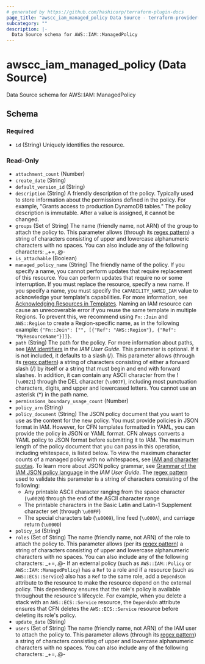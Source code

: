```yaml
---
# generated by https://github.com/hashicorp/terraform-plugin-docs
page_title: "awscc_iam_managed_policy Data Source - terraform-provider-awscc"
subcategory: ""
description: |-
  Data Source schema for AWS::IAM::ManagedPolicy
---
```


# awscc_iam_managed_policy (Data Source)

Data Source schema for AWS::IAM::ManagedPolicy



<!-- schema generated by tfplugindocs -->
## Schema

### Required

- `id` (String) Uniquely identifies the resource.

### Read-Only

- `attachment_count` (Number)
- `create_date` (String)
- `default_version_id` (String)
- `description` (String) A friendly description of the policy.
 Typically used to store information about the permissions defined in the policy. For example, "Grants access to production DynamoDB tables."
 The policy description is immutable. After a value is assigned, it cannot be changed.
- `groups` (Set of String) The name (friendly name, not ARN) of the group to attach the policy to.
 This parameter allows (through its [regex pattern](https://docs.aws.amazon.com/http://wikipedia.org/wiki/regex)) a string of characters consisting of upper and lowercase alphanumeric characters with no spaces. You can also include any of the following characters: _+=,.@-
- `is_attachable` (Boolean)
- `managed_policy_name` (String) The friendly name of the policy.
  If you specify a name, you cannot perform updates that require replacement of this resource. You can perform updates that require no or some interruption. If you must replace the resource, specify a new name.
  If you specify a name, you must specify the ``CAPABILITY_NAMED_IAM`` value to acknowledge your template's capabilities. For more information, see [Acknowledging Resources in Templates](https://docs.aws.amazon.com/AWSCloudFormation/latest/UserGuide/using-iam-template.html#using-iam-capabilities).
  Naming an IAM resource can cause an unrecoverable error if you reuse the same template in multiple Regions. To prevent this, we recommend using ``Fn::Join`` and ``AWS::Region`` to create a Region-specific name, as in the following example: ``{"Fn::Join": ["", [{"Ref": "AWS::Region"}, {"Ref": "MyResourceName"}]]}``.
- `path` (String) The path for the policy.
 For more information about paths, see [IAM identifiers](https://docs.aws.amazon.com/IAM/latest/UserGuide/Using_Identifiers.html) in the *IAM User Guide*.
 This parameter is optional. If it is not included, it defaults to a slash (/).
 This parameter allows (through its [regex pattern](https://docs.aws.amazon.com/http://wikipedia.org/wiki/regex)) a string of characters consisting of either a forward slash (/) by itself or a string that must begin and end with forward slashes. In addition, it can contain any ASCII character from the ! (``\u0021``) through the DEL character (``\u007F``), including most punctuation characters, digits, and upper and lowercased letters.
  You cannot use an asterisk (*) in the path name.
- `permissions_boundary_usage_count` (Number)
- `policy_arn` (String)
- `policy_document` (String) The JSON policy document that you want to use as the content for the new policy.
 You must provide policies in JSON format in IAM. However, for CFN templates formatted in YAML, you can provide the policy in JSON or YAML format. CFN always converts a YAML policy to JSON format before submitting it to IAM.
 The maximum length of the policy document that you can pass in this operation, including whitespace, is listed below. To view the maximum character counts of a managed policy with no whitespaces, see [IAM and character quotas](https://docs.aws.amazon.com/IAM/latest/UserGuide/reference_iam-quotas.html#reference_iam-quotas-entity-length).
 To learn more about JSON policy grammar, see [Grammar of the IAM JSON policy language](https://docs.aws.amazon.com/IAM/latest/UserGuide/reference_policies_grammar.html) in the *IAM User Guide*. 
 The [regex pattern](https://docs.aws.amazon.com/http://wikipedia.org/wiki/regex) used to validate this parameter is a string of characters consisting of the following:
  +  Any printable ASCII character ranging from the space character (``\u0020``) through the end of the ASCII character range
  +  The printable characters in the Basic Latin and Latin-1 Supplement character set (through ``\u00FF``)
  +  The special characters tab (``\u0009``), line feed (``\u000A``), and carriage return (``\u000D``)
- `policy_id` (String)
- `roles` (Set of String) The name (friendly name, not ARN) of the role to attach the policy to.
 This parameter allows (per its [regex pattern](https://docs.aws.amazon.com/http://wikipedia.org/wiki/regex)) a string of characters consisting of upper and lowercase alphanumeric characters with no spaces. You can also include any of the following characters: _+=,.@-
  If an external policy (such as ``AWS::IAM::Policy`` or ``AWS::IAM::ManagedPolicy``) has a ``Ref`` to a role and if a resource (such as ``AWS::ECS::Service``) also has a ``Ref`` to the same role, add a ``DependsOn`` attribute to the resource to make the resource depend on the external policy. This dependency ensures that the role's policy is available throughout the resource's lifecycle. For example, when you delete a stack with an ``AWS::ECS::Service`` resource, the ``DependsOn`` attribute ensures that CFN deletes the ``AWS::ECS::Service`` resource before deleting its role's policy.
- `update_date` (String)
- `users` (Set of String) The name (friendly name, not ARN) of the IAM user to attach the policy to.
 This parameter allows (through its [regex pattern](https://docs.aws.amazon.com/http://wikipedia.org/wiki/regex)) a string of characters consisting of upper and lowercase alphanumeric characters with no spaces. You can also include any of the following characters: _+=,.@-
